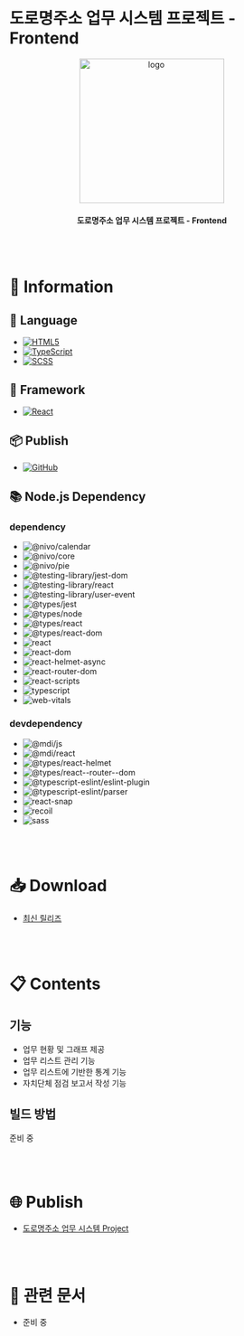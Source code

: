 # 도로명주소 업무 시스템 프로젝트 - Frontend

<p align="center"><img src="https://project.itcode.dev/klid/logo.png" width="256px" alt="logo" /></p>

<h4 align="center">도로명주소 업무 시스템 프로젝트 - Frontend</h4>

<br />
<br />





# 📙 Information





## **💬 Language**

* [![HTML5](http://img.shields.io/badge/HTML5-E34F26?style=flat-square&logo=html5&logoWidth=25&logoColor=FFF)](https://developer.mozilla.org/ko/docs/Web/HTML)
* [![TypeScript](http://img.shields.io/badge/TypeScript-3178C6?style=flat-square&logo=typescript&logoWidth=25&logoColor=FFF)](https://www.typescriptlang.org/)
* [![SCSS](http://img.shields.io/badge/SCSS-CC6699?style=flat-square&logo=sass&logoWidth=25&logoColor=FFF)](https://sass-lang.com/)





## **🧱 Framework**

* [![React](http://img.shields.io/badge/React-333?style=flat-square&logo=react&logoWidth=25&logoColor=61DAFB)](https://ko.reactjs.org/)





## **📦 Publish**

* [![GitHub](http://img.shields.io/badge/GitHub-000?style=flat-square&logo=github&logoWidth=25&logoColor=FFF)](https://github.com/)





## **📚 Node.js Dependency**



### dependency

* ![@nivo/calendar](https://img.shields.io/badge/@nivo/calendar-^0.74.0-green)
* ![@nivo/core](https://img.shields.io/badge/@nivo/core-^0.74.0-green)
* ![@nivo/pie](https://img.shields.io/badge/@nivo/pie-^0.74.0-green)
* ![@testing-library/jest-dom](https://img.shields.io/badge/@testing--library/jest--dom-^5.11.4-green)
* ![@testing-library/react](https://img.shields.io/badge/@testing--library/react-^11.1.0-green)
* ![@testing-library/user-event](https://img.shields.io/badge/@testing--library/user--event-^12.1.10-green)
* ![@types/jest](https://img.shields.io/badge/@types/jest-^26.0.15-green)
* ![@types/node](https://img.shields.io/badge/@types/node-^12.0.0-green)
* ![@types/react](https://img.shields.io/badge/@types/react-^17.0.0-green)
* ![@types/react-dom](https://img.shields.io/badge/@types/react--dom-^17.0.0-green)
* ![react](https://img.shields.io/badge/react-^17.0.2-green)
* ![react-dom](https://img.shields.io/badge/react--dom-^17.0.2-green)
* ![react-helmet-async](https://img.shields.io/badge/react--helmet--async-^1.1.2-green)
* ![react-router-dom](https://img.shields.io/badge/react--router--dom-^5.3.0-green)
* ![react-scripts](https://img.shields.io/badge/react--scripts-4.0.3-green)
* ![typescript](https://img.shields.io/badge/typescript-^4.1.2-green)
* ![web-vitals](https://img.shields.io/badge/web--vitals-^1.0.1-green)



### devdependency

* ![@mdi/js](https://img.shields.io/badge/@mdi/js-^6.4.95-lightgrey)
* ![@mdi/react](https://img.shields.io/badge/@mdi/react-^1.5.0-lightgrey)
* ![@types/react-helmet](https://img.shields.io/badge/@types/react--helmet-^6.1.4-lightgrey)
* ![@types/react--router--dom](https://img.shields.io/badge/@types/react--router--dom-^5.3.2-lightgrey)
* ![@typescript-eslint/eslint-plugin](https://img.shields.io/badge/@typescript--eslint/eslint--plugin-^4.28.2-lightgrey)
* ![@typescript-eslint/parser](https://img.shields.io/badge/@typescript--eslint/parser-^4.28.2-lightgrey)
* ![react-snap](https://img.shields.io/badge/react--snap-^1.23.0-lightgrey)
* ![recoil](https://img.shields.io/badge/recoil-^0.4.1-lightgrey)
* ![sass](https://img.shields.io/badge/sass-^1.43.4-lightgrey)

<br />
<br />










# 📥 Download

* [최신 릴리즈](https://github.com/RWB0104/klid/tags)

<br />
<br />









# 📋 Contents





## 기능 

* 업무 현황 및 그래프 제공
* 업무 리스트 관리 기능
* 업무 리스트에 기반한 통계 기능
* 자치단체 점검 보고서 작성 기능





## 빌드 방법

준비 중

<br />
<br />










# 🌐 Publish

* [도로명주소 업무 시스템 Project](https://project.itcode.dev/klid)

<br />
<br />










# 📄 관련 문서

* 준비 중
